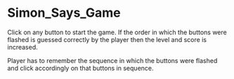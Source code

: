 # Simon_Says_Game

Click on any button to start the game.
If the order in which the buttons were flashed is guessed correctly by the player then the level and score is increased.

Player has to remember the sequence in which the buttons were flashed and click accordingly on that buttons in sequence.